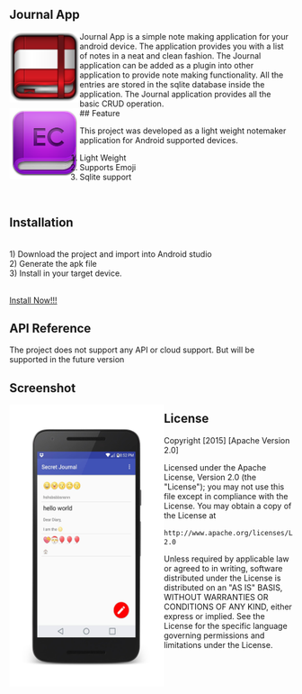 ## Journal App
<img src="https://github.com/spkdroid/Journal-App/blob/master/icons/redicon.png"  align="left" height="125" width="125" >
Journal App is a simple note making application for your android device. 
The application provides you with a list of notes in a neat and clean fashion. The Journal application can be added as a plugin into other application to provide note making functionality. All the entries are stored in the sqlite database inside the application. The Journal application provides all the basic CRUD operation.
<br>
## Feature
<img src="https://github.com/spkdroid/Journal-App/blob/master/icons/purple.png"  align="left" height="125" width="125" >

This project was developed as a light weight notemaker application for Android supported devices.
<br>
1) Light Weight <br>
2) Supports Emoji<br>
3) Sqlite support<br>
<br>



## Installation
<br>
1) Download the project and import into Android studio <br>
2) Generate the apk file <br>
3) Install in your target device. <br>
<br>

<a href="https://github.com/spkdroid/Journal-App/blob/master/icons/app-debug.apk">Install Now!!!</a>

## API Reference

The project does not support any API or cloud support. But will be supported in the future version

## Screenshot

<img src="https://github.com/spkdroid/Journal-App/blob/master/icons/screen.png" align="left" height="500" width="275" >

## License

Copyright [2015] [Apache Version 2.0]

Licensed under the Apache License, Version 2.0 (the "License");
you may not use this file except in compliance with the License.
You may obtain a copy of the License at

    http://www.apache.org/licenses/LICENSE-2.0

Unless required by applicable law or agreed to in writing, software
distributed under the License is distributed on an "AS IS" BASIS,
WITHOUT WARRANTIES OR CONDITIONS OF ANY KIND, either express or implied.
See the License for the specific language governing permissions and
limitations under the License.
